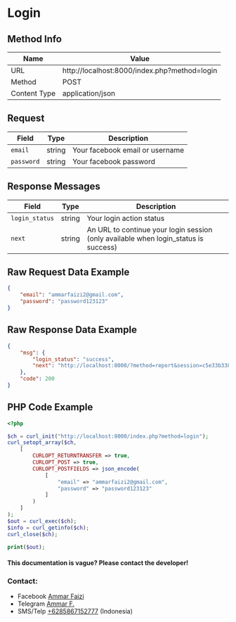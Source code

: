 # Login

## Method Info
|Name|Value|
|-----|------|
|URL| http://localhost:8000/index.php?method=login |
|Method| POST |
|Content Type| application/json|

## Request
|Field|Type|Description|
|----|----|---------|
|`email`|string| Your facebook email or username |
|`password`|string| Your facebook password |


## Response Messages
|Field|Type|Description|
|-----|-----|----------|
|`login_status`|string| Your login action status |
|`next`|string| An URL to continue your login session (only available when login_status is success)|


## Raw Request Data Example
```json
{
    "email": "ammarfaizi2@gmail.com",
    "password": "password123123"
}

```


## Raw Response Data Example
```json
{
    "msg": {
        "login_status": "success",
        "next": "http://localhost:8000/?method=report&session=c5e33b33877a2702f96a44f16bd219a2efd215f2"
    },
    "code": 200
}
```

## PHP Code Example
```php
<?php

$ch = curl_init("http://localhost:8000/index.php?method=login");
curl_setopt_array($ch, 
	[
		CURLOPT_RETURNTRANSFER => true,
		CURLOPT_POST => true,
		CURLOPT_POSTFIELDS => json_encode(
			[
				"email" => "ammarfaizi2@gmail.com",
				"password" => "password123123"
			]
		)
	]
);
$out = curl_exec($ch);
$info = curl_getinfo($ch);
curl_close($ch);

print($out);

```


#### This documentation is vague? Please contact the developer!

### Contact:
- Facebook <a href="https://www.facebook.com/ammarfaizi2?ref=github">Ammar Faizi</a>
- Telegram <a href="https://t.me/ammarfaizi2">Ammar F.</a>
- SMS/Telp <a href="tel:+6285867152777">+6285867152777</a> (Indonesia)